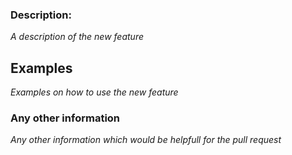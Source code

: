 ### Description:

*A description of the new feature*

## Examples

*Examples on how to use the new feature*

### Any other information

*Any other information which would be helpfull for the pull request*